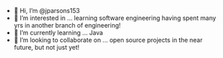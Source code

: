 - 👋 Hi, I’m @jparsons153
- 👀 I’m interested in ... learning software engineering having spent many yrs in another branch of engineering! 
- 🌱 I’m currently learning ... Java 
- 💞️ I’m looking to collaborate on ... open source projects in the near future, but not just yet!
